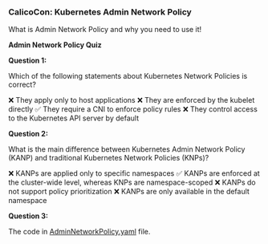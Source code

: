 ### CalicoCon: Kubernetes Admin Network Policy
What is Admin Network Policy and why you need to use it!

**Admin Network Policy Quiz**

**Question 1:**

Which of the following statements about Kubernetes Network Policies is correct?

:x: They apply only to host applications
:x: They are enforced by the kubelet directly
:white_check_mark: They require a CNI to enforce policy rules
:x: They control access to the Kubernetes API server by default

**Question 2:** 

What is the main difference between Kubernetes Admin Network Policy (KANP) and traditional Kubernetes Network Policies (KNPs)?

:x: KANPs are applied only to specific namespaces
:white_check_mark: KANPs are enforced at the cluster-wide level, whereas KNPs are namespace-scoped
:x: KANPs do not support policy prioritization
:x: KANPs are only available in the default namespace

**Question 3:** 

The code in [AdminNetworkPolicy.yaml](AdminNetworkPolicy.yaml) file.






